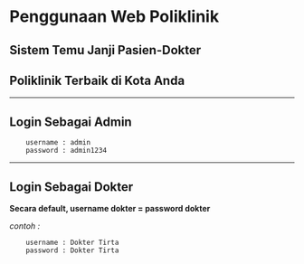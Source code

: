 # **Penggunaan Web Poliklinik**

## **Sistem Temu Janji Pasien-Dokter**
## **Poliklinik Terbaik di Kota Anda**

---

## **Login Sebagai Admin**
```
    username : admin
    password : admin1234
```
---

## **Login Sebagai Dokter**
**Secara default, username dokter = password dokter**

*contoh :*
```
    username : Dokter Tirta
    password : Dokter Tirta
```